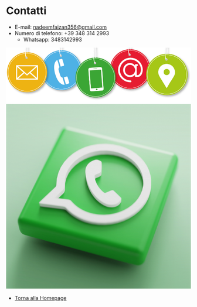 # Contatti

- E-mail: nadeemfaizan356@gmail.com
- Numero di telefono: +39 348 314 2993
  - Whatsapp: 3483142993</p>

![Contatti](https://github.com/faizan-nd/faizan-nd.github.io/blob/main/contatti.png)
![Contatti whatsapp](https://github.com/faizan-nd/faizan-nd.github.io/blob/main/contatti-whatsapp-trevi-696x696.png)
* [Torna alla Homepage](README.md)
